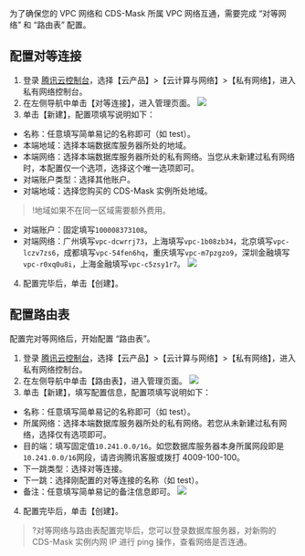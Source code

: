 为了确保您的 VPC 网络和 CDS-Mask 所属 VPC 网络互通，需要完成 “对等网络” 和 “路由表” 配置。

## 配置对等连接
1. 登录 [腾讯云控制台](https://console.cloud.tencent.com/)，选择【云产品】>【云计算与网络】>【私有网络】，进入私有网络控制台。
2. 在左侧导航中单击【对等连接】，进入管理页面。
![](https://main.qcloudimg.com/raw/d4f8200e3ff795c9d27846dc708ee53b.png)
3. 单击【新建】，配置项填写说明如下：
 - 名称：任意填写简单易记的名称即可（如 test）。
 - 本端地域：选择本端数据库服务器所处的地域。
 - 本端网络：选择本端数据库服务器所处的私有网络。当您从未新建过私有网络时，本配置仅一个选项，选择这个唯一选项即可。
 - 对端账户类型：选择其他账户。
 - 对端地域：选择您购买的 CDS-Mask 实例所处地域。
 >!地域如果不在同一区域需要额外费用。
 - 对端账户：固定填写`100008373108`。
 - 对端网络：广州填写`vpc-dcwrrj73`，上海填写`vpc-1b08zb34`，北京填写`vpc-lczv7zs6`，成都填写`vpc-54fen6hq`，重庆填写`vpc-m7pzgzo9`，深圳金融填写`vpc-r0xq0u8i`，上海金融填写`vpc-c5zsy1r7`。
 ![](https://main.qcloudimg.com/raw/b2fda694da2a5b423ad80cf1d1db26fc.png)
4. 配置完毕后，单击【创建】。

## 配置路由表
配置完对等网络后，开始配置 “路由表”。
1. 登录 [腾讯云控制台](https://console.cloud.tencent.com/)，选择【云产品】>【云计算与网络】>【私有网络】，进入私有网络控制台。
2. 在左侧导航中单击【路由表】，进入管理页面。
![](https://main.qcloudimg.com/raw/200659eb4a69897efc9b6c843c9de7fb.png)
3. 单击【新建】，填写配置信息，配置项填写说明如下：
 - 名称：任意填写简单易记的名称即可（如 test）。
 - 所属网络：选择本端数据库服务器所处的私有网络。若您从未新建过私有网络，选择仅有选项即可。
 - 目的端：填写固定值`10.241.0.0/16`。如您数据库服务器本身所属网段即是`10.241.0.0/16`网段，请咨询腾讯客服或拨打 4009-100-100。
 - 下一跳类型：选择对等连接。
 - 下一跳：选择刚配置的对等连接的名称（如 test）。
 - 备注：任意填写简单易记的备注信息即可。
![](https://main.qcloudimg.com/raw/ba6d80b5968f7fc53e109688897964fd.png)
4. 配置完毕后，单击【创建】。
>?对等网络与路由表配置完毕后，您可以登录数据库服务器，对新购的 CDS-Mask 实例内网 IP 进行 ping 操作，查看网络是否连通。
